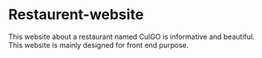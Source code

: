 # Restaurent-website
This website about a restaurant named CulGO is informative and beautiful.
This website is mainly designed for front end purpose.
